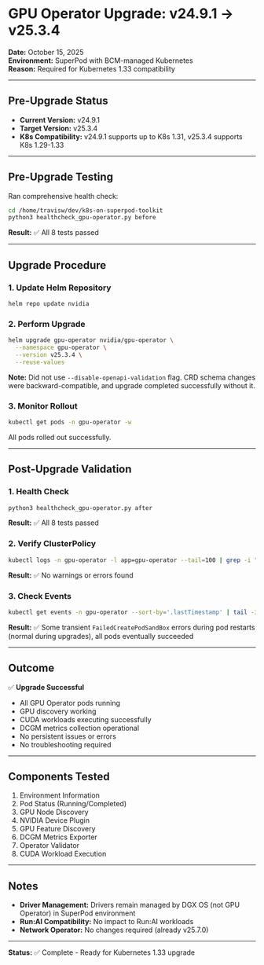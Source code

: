# GPU Operator Upgrade: v24.9.1 → v25.3.4

**Date:** October 15, 2025  
**Environment:** SuperPod with BCM-managed Kubernetes  
**Reason:** Required for Kubernetes 1.33 compatibility

---

## Pre-Upgrade Status

- **Current Version:** v24.9.1
- **Target Version:** v25.3.4
- **K8s Compatibility:** v24.9.1 supports up to K8s 1.31, v25.3.4 supports K8s 1.29-1.33

---

## Pre-Upgrade Testing

Ran comprehensive health check:

```bash
cd /home/travisw/dev/k8s-on-superpod-toolkit
python3 healthcheck_gpu-operator.py before
```

**Result:** ✅ All 8 tests passed

---

## Upgrade Procedure

### 1. Update Helm Repository

```bash
helm repo update nvidia
```

### 2. Perform Upgrade

```bash
helm upgrade gpu-operator nvidia/gpu-operator \
  --namespace gpu-operator \
  --version v25.3.4 \
  --reuse-values
```

**Note:** Did not use `--disable-openapi-validation` flag. CRD schema changes were backward-compatible, and upgrade completed successfully without it.

### 3. Monitor Rollout

```bash
kubectl get pods -n gpu-operator -w
```

All pods rolled out successfully.

---

## Post-Upgrade Validation

### 1. Health Check

```bash
python3 healthcheck_gpu-operator.py after
```

**Result:** ✅ All 8 tests passed

### 2. Verify ClusterPolicy

```bash
kubectl logs -n gpu-operator -l app=gpu-operator --tail=100 | grep -i "warn\|error\|unknown"
```

**Result:** ✅ No warnings or errors found

### 3. Check Events

```bash
kubectl get events -n gpu-operator --sort-by='.lastTimestamp' | tail -30
```

**Result:** ✅ Some transient `FailedCreatePodSandBox` errors during pod restarts (normal during upgrades), all pods eventually succeeded

---

## Outcome

✅ **Upgrade Successful**

- All GPU Operator pods running
- GPU discovery working
- CUDA workloads executing successfully
- DCGM metrics collection operational
- No persistent issues or errors
- No troubleshooting required

---

## Components Tested

1. Environment Information
2. Pod Status (Running/Completed)
3. GPU Node Discovery
4. NVIDIA Device Plugin
5. GPU Feature Discovery
6. DCGM Metrics Exporter
7. Operator Validator
8. CUDA Workload Execution

---

## Notes

- **Driver Management:** Drivers remain managed by DGX OS (not GPU Operator) in SuperPod environment
- **Run:AI Compatibility:** No impact to Run:AI workloads
- **Network Operator:** No changes required (already v25.7.0)

---

**Status:** ✅ Complete - Ready for Kubernetes 1.33 upgrade

